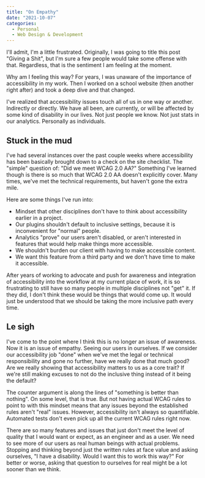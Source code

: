 ```yaml
---
title: "On Empathy"
date: "2021-10-07"
categories:
  - Personal
  - Web Design & Development
---
```


I'll admit, I'm a little frustrated. Originally, I was going to title this post "Giving a Shit", but I'm sure a few people would take some offense with that. Regardless, that is the sentiment I am feeling at the moment.

Why am I feeling this way? For years, I was unaware of the importance of accessibility in my work. Then I worked on a school website (then another right after) and took a deep dive and that changed.

I've realized that accessibility issues touch all of us in one way or another. Indirectly or directly. We have all been, are currently, or will be affected by some kind of disability in our lives. Not just people we know. Not just stats in our analytics. Personally as individuals.

## Stuck in the mud

I've had several instances over the past couple weeks where accessibility has been basically brought down to a check on the site checklist. The "simple" question of: "Did we meet WCAG 2.0 AA?" Something I've learned though is there is so much that WCAG 2.0 AA doesn't explicitly cover. Many times, we've met the technical requirements, but haven't gone the extra mile.

Here are some things I've run into:

- Mindset that other disciplines don't have to think about accessibility earlier in a project.
- Our plugins shouldn't default to inclusive settings, because it is inconvenient for "normal" people.
- Analytics "prove" our users aren't disabled, or aren't interested in features that would help make things more accessible.
- We shouldn't burden our client with having to make accessible content.
- We want this feature from a third party and we don't have time to make it accessible.

After years of working to advocate and push for awareness and integration of accessibility into the workflow at my current place of work, it is so frustrating to still have so many people in multiple disciplines not "get" it. If they did, I don't think these would be things that would come up. It would just be understood that we should be taking the more inclusive path every time.

## Le sigh

I've come to the point where I think this is no longer an issue of awareness. Now it is an issue of empathy. Seeing our users in ourselves. If we consider our accessibility job "done" when we've met the legal or technical responsibility and gone no further, have we really done that much good? Are we really showing that accessibility matters to us as a core trait? If we're still making excuses to not do the inclusive thing instead of it being the default?

The counter argument is along the lines of "something is better than nothing". On some level, that is true. But not having actual WCAG rules to point to with this mindset means that any issues beyond the established rules aren't "real" issues. However, accessibility isn't always so quantifiable. Automated tests don't even pick up all the current WCAG rules right now.

There are so many features and issues that just don't meet the level of quality that I would want or expect, as an engineer and as a user. We need to see more of our users as real human beings with actual problems. Stopping and thinking beyond just the written rules at face value and asking ourselves, "I have a disability. Would I want this to work this way?" For better or worse, asking that question to ourselves for real might be a lot sooner than we think.
